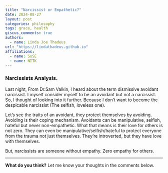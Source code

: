 ```yaml
---
title: "Narcissist or Empathetic?"
date: 2024-08-27
layout: post
categories: philosophy
tags: grace, health
giscus_comments: true
authors:
  - name: Linda Joe Thadeus
url: "https://lindathadeus.github.io"
affiliations:
  - name: SuSE
  - name: NITK
---
```


### Narcissists Analysis.

Last night, From Dr.Sam Valkin, I heard about the term dismissive avoidant narcissist. I myself consider myself to be an avoidant but not a narcissist. So, I thought of looking into it further. Because I don’t want to become the despicable narcissist (The selfish, loveless one).

Let’s see the traits of an avoidant, they protect themselves by avoiding. Avoiding is their coping mechanism. Avoidants can be manipulative, selfish, hateful but never non-empathetic. What that means is their love for others is not zero. They can even be manipulative/selfish/hateful to protect everyone from the trauma not just themselves. They’re introverted, but they have love with themselves.

But, narcissists are someone without empathy. Zero empathy for others. 

---

**What do you think?** Let me know your thoughts in the comments below.